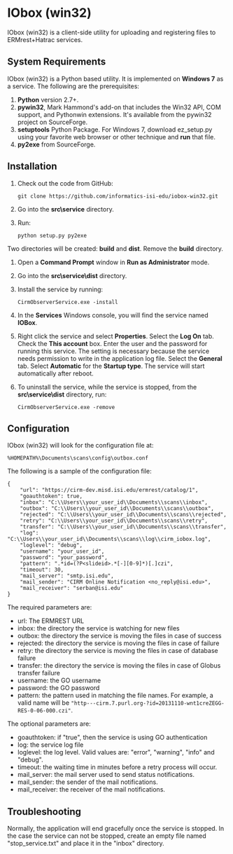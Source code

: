 # IObox (win32)

IObox (win32) is a client-side utility for uploading and registering files to ERMrest+Hatrac services.

## System Requirements

IObox (win32) is a Python based utility. It is implemented on **Windows 7** as a service. The following are the prerequisites:

1. **Python** version 2.7+.
1. **pywin32**, Mark Hammond's add-on that includes the Win32 API, COM support, and Pythonwin extensions. It's available from the pywin32 project on SourceForge.
1. **setuptools** Python Package. For Windows 7, download ez_setup.py using your favorite web browser or other technique and **run** that file.
1. **py2exe** from SourceForge.


## Installation

1. Check out the code from GitHub:

    ```git clone https://github.com/informatics-isi-edu/iobox-win32.git``` 

1. Go into the **src\service** directory.

1. Run:

    ```python setup.py py2exe```

  Two directories will be created: **build** and **dist**. Remove the **build** directory.

1. Open a **Command Prompt** window in **Run as Administrator** mode.
   
1. Go into the **src\service\dist** directory.  
   
1. Install the service by running:
   
    ```CirmObserverService.exe -install```

1. In the **Services** Windows console, you will find the service named **IOBox**.

1. Right click the service and select **Properties**. Select the **Log On** tab. Check the **This account** box. Enter the user and the password for running this service. The setting is necessary because the service needs permission to write in the application log file. Select the **General** tab. Select **Automatic** for the **Startup type**. The service will start automatically after reboot.
     
1. To uninstall the service, while the service is stopped, from the **src\service\dist** directory, run:

    ```CirmObserverService.exe -remove```

## Configuration

IObox (win32) will look for the configuration file at:

`%HOMEPATH%\Documents\scans\config\outbox.conf`

The following is a sample of the configuration file:

```
{
    "url": "https://cirm-dev.misd.isi.edu/ermrest/catalog/1",
    "goauthtoken": true,
    "inbox": "C:\\Users\\your_user_id\\Documents\\scans\\inbox",
    "outbox": "C:\\Users\\your_user_id\\Documents\\scans\\outbox",
    "rejected": "C:\\Users\\your_user_id\\Documents\\scans\\rejected",
    "retry": "C:\\Users\\your_user_id\\Documents\\scans\\retry",
    "transfer": "C:\\Users\\your_user_id\\Documents\\scans\\transfer",
    "log": "C:\\Users\\your_user_id\\Documents\\scans\\log\\cirm_iobox.log",
    "loglevel": "debug",
    "username": "your_user_id",
    "password": "your_password",
    "pattern": ".*id=(?P<slideid>.*[-][0-9]*)[.]czi",
    "timeout": 30,
    "mail_server": "smtp.isi.edu",
    "mail_sender": "CIRM Online Notification <no_reply@isi.edu>",
    "mail_receiver": "serban@isi.edu"
}
```

The required parameters are:

- url: The ERMREST URL
- inbox: the directory the service is watching for new files
- outbox: the directory the service is moving the files in case of success
- rejected: the directory the service is moving the files in case of failure
- retry: the directory the service is moving the files in case of database failure
- transfer: the directory the service is moving the files in case of Globus transfer failure
- username: the GO username
- password: the GO password
- pattern: the pattern used in matching the file names. 
For example, a valid name will be `"http---cirm.7.purl.org-?id=20131110-wnt1creZEGG-RES-0-06-000.czi"`.
	
The optional parameters are:	
	
- goauthtoken: if "true", then the service is using GO authentication
- log: the service log file
- loglevel: the log level. Valid values are: "error", "warning", "info" and "debug".
- timeout: the waiting time in minutes before a retry process will occur.
- mail_server: the mail server used to send status notifications.
- mail_sender: the sender of the mail notifications.
- mail_receiver: the receiver of the mail notifications.
	
## Troubleshooting

Normally, the application will end gracefully once the service is stopped. In the case the service can not be stopped, create an empty file named "stop_service.txt" and
place it in the "inbox" directory.
